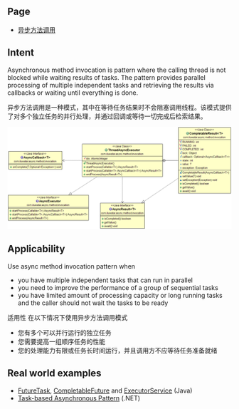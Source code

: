 ## Page

* [异步方法调用](https://java-design-patterns.com/patterns/async-method-invocation/)

## Intent
Asynchronous method invocation is pattern where the calling thread
is not blocked while waiting results of tasks. The pattern provides parallel
processing of multiple independent tasks and retrieving the results via
callbacks or waiting until everything is done. 

异步方法调用是一种模式，其中在等待任务结果时不会阻塞调用线程。该模式提供了对多个独立任务的并行处理，并通过回调或等待一切完成后检索结果。

![alt text](etc/async-method-invocation.png "Async Method Invocation")

## Applicability
Use async method invocation pattern when

* you have multiple independent tasks that can run in parallel
* you need to improve the performance of a group of sequential tasks
* you have limited amount of processing capacity or long running tasks and the
  caller should not wait the tasks to be ready

适用性
在以下情况下使用异步方法调用模式

* 您有多个可以并行运行的独立任务
* 您需要提高一组顺序任务的性能
* 您的处理能力有限或任务长时间运行，并且调用方不应等待任务准备就绪

## Real world examples

* [FutureTask](http://docs.oracle.com/javase/8/docs/api/java/util/concurrent/FutureTask.html), [CompletableFuture](https://docs.oracle.com/javase/8/docs/api/java/util/concurrent/CompletableFuture.html) and [ExecutorService](http://docs.oracle.com/javase/8/docs/api/java/util/concurrent/ExecutorService.html) (Java)
* [Task-based Asynchronous Pattern](https://msdn.microsoft.com/en-us/library/hh873175.aspx) (.NET)
